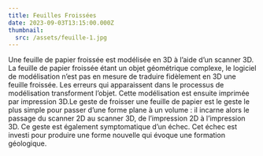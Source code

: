 ```yaml
---
title: Feuilles Froissées
date: 2023-09-03T13:15:00.000Z
thumbnail:
  src: /assets/feuille-1.jpg
---
```

Une feuille de papier froissée est modélisée en 3D à l’aide d’un scanner 3D. La feuille de papier froissée étant un objet géométrique complexe, le logiciel de modélisation n’est pas en mesure de traduire fidèlement en 3D une feuille froissée. Les erreurs qui apparaissent dans le processus de modélisation transforment l’objet. Cette modélisation est ensuite imprimée par impression 3D.Le geste de froisser une feuille de papier est le geste le plus simple pour passer d’une forme plane à un volume : il incarne alors le passage du scanner 2D au scanner 3D, de l’impression 2D à l’impression 3D. Ce geste est également symptomatique d’un échec. Cet échec est investi pour produire une forme nouvelle qui évoque une formation géologique.
